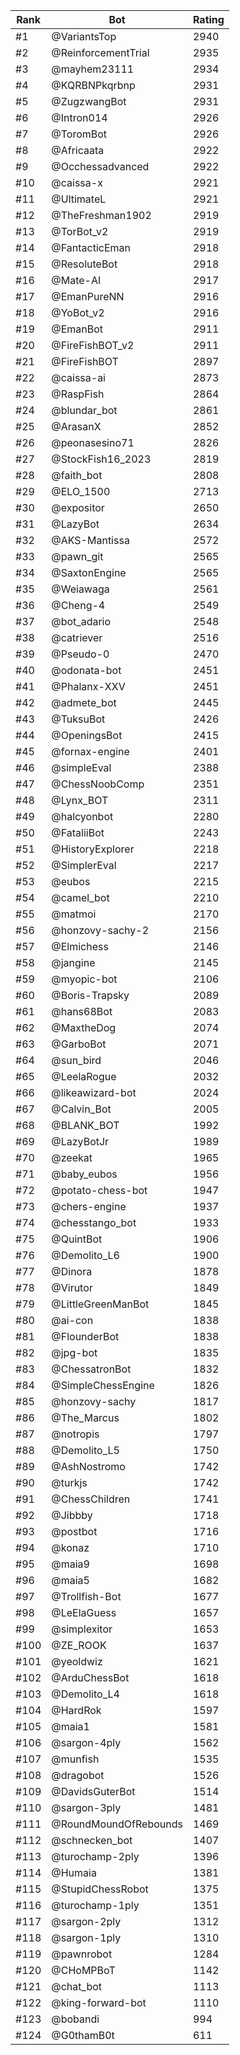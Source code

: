 Rank|Bot|Rating
---|---|---
#1|@VariantsTop|2940
#2|@ReinforcementTrial|2935
#3|@mayhem23111|2934
#4|@KQRBNPkqrbnp|2931
#5|@ZugzwangBot|2931
#6|@Intron014|2926
#7|@ToromBot|2926
#8|@Africaata|2922
#9|@Occhessadvanced|2922
#10|@caissa-x|2921
#11|@UltimateL|2921
#12|@TheFreshman1902|2919
#13|@TorBot_v2|2919
#14|@FantacticEman|2918
#15|@ResoluteBot|2918
#16|@Mate-AI|2917
#17|@EmanPureNN|2916
#18|@YoBot_v2|2916
#19|@EmanBot|2911
#20|@FireFishBOT_v2|2911
#21|@FireFishBOT|2897
#22|@caissa-ai|2873
#23|@RaspFish|2864
#24|@blundar_bot|2861
#25|@ArasanX|2852
#26|@peonasesino71|2826
#27|@StockFish16_2023|2819
#28|@faith_bot|2808
#29|@ELO_1500|2713
#30|@expositor|2650
#31|@LazyBot|2634
#32|@AKS-Mantissa|2572
#33|@pawn_git|2565
#34|@SaxtonEngine|2565
#35|@Weiawaga|2561
#36|@Cheng-4|2549
#37|@bot_adario|2548
#38|@catriever|2516
#39|@Pseudo-0|2470
#40|@odonata-bot|2451
#41|@Phalanx-XXV|2451
#42|@admete_bot|2445
#43|@TuksuBot|2426
#44|@OpeningsBot|2415
#45|@fornax-engine|2401
#46|@simpleEval|2388
#47|@ChessNoobComp|2351
#48|@Lynx_BOT|2311
#49|@halcyonbot|2280
#50|@FataliiBot|2243
#51|@HistoryExplorer|2218
#52|@SimplerEval|2217
#53|@eubos|2215
#54|@camel_bot|2210
#55|@matmoi|2170
#56|@honzovy-sachy-2|2156
#57|@Elmichess|2146
#58|@jangine|2145
#59|@myopic-bot|2106
#60|@Boris-Trapsky|2089
#61|@hans68Bot|2083
#62|@MaxtheDog|2074
#63|@GarboBot|2071
#64|@sun_bird|2046
#65|@LeelaRogue|2032
#66|@likeawizard-bot|2024
#67|@Calvin_Bot|2005
#68|@BLANK_BOT|1992
#69|@LazyBotJr|1989
#70|@zeekat|1965
#71|@baby_eubos|1956
#72|@potato-chess-bot|1947
#73|@chers-engine|1937
#74|@chesstango_bot|1933
#75|@QuintBot|1906
#76|@Demolito_L6|1900
#77|@Dinora|1878
#78|@Virutor|1849
#79|@LittleGreenManBot|1845
#80|@ai-con|1838
#81|@FlounderBot|1838
#82|@jpg-bot|1835
#83|@ChessatronBot|1832
#84|@SimpleChessEngine|1826
#85|@honzovy-sachy|1817
#86|@The_Marcus|1802
#87|@notropis|1797
#88|@Demolito_L5|1750
#89|@AshNostromo|1742
#90|@turkjs|1742
#91|@ChessChildren|1741
#92|@Jibbby|1718
#93|@postbot|1716
#94|@konaz|1710
#95|@maia9|1698
#96|@maia5|1682
#97|@Trollfish-Bot|1677
#98|@LeElaGuess|1657
#99|@simplexitor|1653
#100|@ZE_ROOK|1637
#101|@yeoldwiz|1621
#102|@ArduChessBot|1618
#103|@Demolito_L4|1618
#104|@HardRok|1597
#105|@maia1|1581
#106|@sargon-4ply|1562
#107|@munfish|1535
#108|@dragobot|1526
#109|@DavidsGuterBot|1514
#110|@sargon-3ply|1481
#111|@RoundMoundOfRebounds|1469
#112|@schnecken_bot|1407
#113|@turochamp-2ply|1396
#114|@Humaia|1381
#115|@StupidChessRobot|1375
#116|@turochamp-1ply|1351
#117|@sargon-2ply|1312
#118|@sargon-1ply|1310
#119|@pawnrobot|1284
#120|@CHoMPBoT|1142
#121|@chat_bot|1113
#122|@king-forward-bot|1110
#123|@bobandi|994
#124|@G0thamB0t|611
